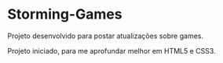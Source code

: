 # Storming-Games
Projeto desenvolvido para postar atualizações sobre games.


Projeto iniciado, para me aprofundar melhor em HTML5 e CSS3.
